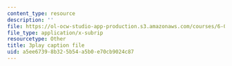 ```yaml
---
content_type: resource
description: ''
file: https://ol-ocw-studio-app-production.s3.amazonaws.com/courses/6-004-computation-structures-spring-2017/a5ee67398b325b54a5b0e70cb9024c87_hmPiuS0PqCs.vtt
file_type: application/x-subrip
resourcetype: Other
title: 3play caption file
uid: a5ee6739-8b32-5b54-a5b0-e70cb9024c87
---
```

